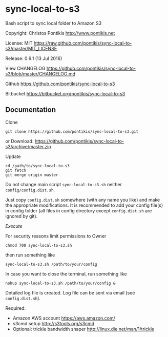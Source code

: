sync-local-to-s3
================

Bash script to sync local folder to Amazon S3

Copyright: Christos Pontikis http://www.pontikis.net 

License: MIT https://raw.github.com/pontikis/sync-local-to-s3/master/MIT_LICENSE

Release: 0.9.1 (13 Jul 2016)

View CHANGELOG https://github.com/pontikis/sync-local-to-s3/blob/master/CHANGELOG.md

Github https://github.com/pontikis/sync-local-to-s3

Bitbucket https://bitbucket.org/pontikis/sync-local-to-s3

Documentation
-------------

Clone 
```
git clone https://github.com/pontikis/sync-local-to-s3.git
```

or Download: https://github.com/pontikis/sync-local-to-s3/archive/master.zip

Update
```
cd /path/to/sync-local-to-s3
git fetch
git merge origin master
```

Do not change main script ```sync-local-to-s3.sh``` neither ```config/config.dist.sh```.

Just copy ```config.dist.sh``` somewhere (with any name you like) and make the appropriate modifications. It is recommended to add your config file(s) in config folder (all files in config directory except ```config.dist.sh``` are ignored by git).

*Execute*

For security reasons limit permissions to Owner
```
chmod 700 sync-local-to-s3.sh
```


then run something like
```
sync-local-to-s3.sh /path/to/your/config
```

In case you want to close the terminal, run something like 
```
nohup sync-local-to-s3.sh /path/to/your/config &
```

Detailed log file is created. Log file can be sent via email (see ```config.dist.sh```).

Required:
* Amazon AWS account https://aws.amazon.com/ 
* s3cmd setup http://s3tools.org/s3cmd 
* Optional: trickle bandwidth shaper http://linux.die.net/man/1/trickle